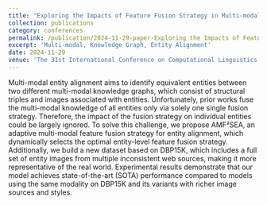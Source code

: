 ```yaml
---
title: "Exploring the Impacts of Feature Fusion Strategy in Multi-modal Entity Alignment"
collection: publications
category: conferences
permalink: /publication/2024-11-29-paper-Exploring the Impacts of Feature Fusion Strategy in Multi-modal Entity Alignment-number-4
excerpt: 'Multi-modal, Knowledge Graph, Entity Alignment'
date: 2024-11-29
venue: 'The 31st International Conference on Computational Linguistics (COLING 2025), First Author'
---
```


Multi-modal entity alignment aims to identify equivalent entities between two different multi-modal knowledge graphs, which consist of structural triples and images associated with entities. Unfortunately, prior works fuse the multi-modal knowledge of all entities only via solely one single fusion strategy. Therefore, the impact of the fusion strategy on individual entities could be largely ignored. To solve this challenge, we propose AMF²SEA, an adaptive multi-modal feature fusion strategy for entity alignment, which dynamically selects the optimal entity-level feature fusion strategy. Additionally, we build a new dataset based on DBP15K, which includes a full set of entity images from multiple inconsistent web sources, making it more representative of the real world. Experimental results demonstrate that our model achieves state-of-the-art (SOTA) performance compared to models using the same modality on DBP15K and its variants with richer image sources and styles.
